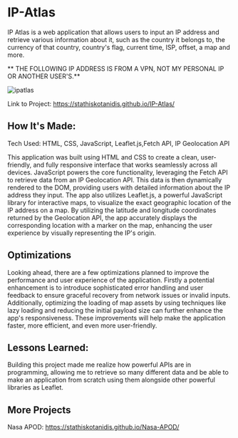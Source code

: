 # IP-Atlas

IP Atlas is a web application that allows users to input an IP address and retrieve various information about it, such as the country it belongs to, the currency of that country, country's flag, current time, ISP, offset, a map and more. 

** THE FOLLOWING IP ADDRESS IS FROM A VPN, NOT MY PERSONAL IP OR ANOTHER USER'S.**

![ipatlas](https://github.com/user-attachments/assets/64a9b6c6-e33b-4484-8513-4028f5a577af)

Link to Project: https://stathiskotanidis.github.io/IP-Atlas/

## How It's Made:
Tech Used: HTML, CSS, JavaScript, Leaflet.js,Fetch API, IP Geolocation API

This application was built using HTML and CSS to create a clean, user-friendly, and fully responsive interface that works seamlessly across all devices. JavaScript powers the core functionality, leveraging the Fetch API to retrieve data from an IP Geolocation API. This data is then dynamically rendered to the DOM, providing users with detailed information about the IP address they input. The app also utilizes Leaflet.js, a powerful JavaScript library for interactive maps, to visualize the exact geographic location of the IP address on a map. By utilizing the latitude and longitude coordinates returned by the Geolocation API, the app accurately displays the corresponding location with a marker on the map, enhancing the user experience by visually representing the IP's origin.

## Optimizations
Looking ahead, there are a few  optimizations planned to improve the performance and user experience of the application. Firstly a  potential enhancement is to introduce sophisticated error handling and user feedback to ensure graceful recovery from network issues or invalid inputs. Additionally, optimizing the loading of map assets by using techniques like lazy loading and reducing the initial payload size can further enhance the app's responsiveness. These improvements will help make the application faster, more efficient, and even more user-friendly.

## Lessons Learned:
Building this project made me realize how powerful APIs are in programming, allowing me to retrieve so many different data and be able to make an application from scratch using them alongside other powerful libraries as Leaflet.

## More Projects
Nasa APOD: https://stathiskotanidis.github.io/Nasa-APOD/
